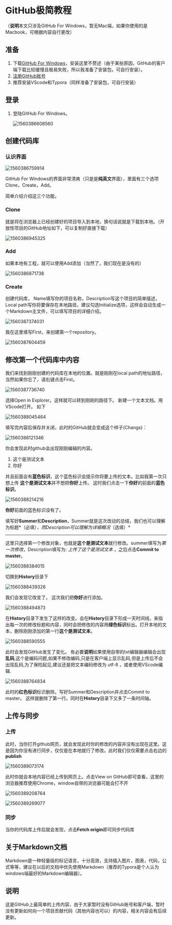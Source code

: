 # GitHub极简教程

（**说明**本文只涉及GitHub For Windows，暂无Mac端，如果你使用的是Macbook，可根据内容自行更改）

## 准备

1. 下载[GitHub For Windows](https://desktop.github.com/)，安装这里不赘述（由于某些原因，GitHub的客户端下载比较缓慢且极易失败，所以我准备了安装包，可自行安装）。
2. [注册GitHub账号](https://github.com/)
3. 推荐安装VScode和Typora（同样准备了安装包，可自行安装）

## 登录

1. 登陆GitHub For Windows。

   ![1560386608560](C:\Users\Albert\AppData\Roaming\Typora\typora-user-images\1560386608560.png)

## 创建代码库

### 认识界面



![1560386759914](C:\Users\Albert\AppData\Roaming\Typora\typora-user-images\1560386759914.png)



GitHub For Windows的界面非常清爽（只是是**纯英文**界面），里面有三个选项Clone，Create，Add。

简单介绍介绍这三个功能。

### Clone

就是将在浏览器上已经创建好的项目导入到本地，换句话说就是下载到本地。（开放性项目的GitHub地址如下，可以复制好直接下载）

![1560386945325](C:\Users\Albert\AppData\Roaming\Typora\typora-user-images\1560386945325.png)

### Add

如果本地有工程，就可以使用Add添加（当然了，我们现在是没有的）

![1560386871738](C:\Users\Albert\AppData\Roaming\Typora\typora-user-images\1560386871738.png)

### Create

创建代码库， Name填写你的项目名称，Description写这个项目的简单描述，Local path写你将要保存在本地路径，建议勾选Initialize选项，这样会自动生成一个Markdown主文件，可以填写项目的详细介绍。

![1560387374031](C:\Users\Albert\AppData\Roaming\Typora\typora-user-images\1560387374031.png)



我在这里填写First，来创建第一个repository。

![1560387604459](C:\Users\Albert\AppData\Roaming\Typora\typora-user-images\1560387604459.png)



## 修改第一个代码库中内容

我们来找到刚刚创建的代码库在本地的位置。就是刚刚在local path的地址路径，当然如果你忘了，请右键点击First。

![1560387736740](C:\Users\Albert\AppData\Roaming\Typora\typora-user-images\1560387736740.png)

选择Open in Explorer。这样就可以转到刚刚的路径下。 新建一个文本文档。用VScode打开。 如下

![1560388045464](C:\Users\Albert\AppData\Roaming\Typora\typora-user-images\1560388045464.png)

填写完内容后保存并关闭，此时的GitHub就会变成这个样子(Changs)：

![1560388121346](C:\Users\Albert\AppData\Roaming\Typora\typora-user-images\1560388121346.png)

你会发现此时github会出现刚刚编辑的内容。

1. 这个是测试文本
2. 你好

并且前面会有**蓝色标识**，这个蓝色标识会提示你将要上传的文本。比如我第一次只想上传 **这个是测试文本**并不想把**你好**上传。 这时我们点击一下**你好**的前面的**蓝色标识**。



![1560388214216](C:\Users\Albert\AppData\Roaming\Typora\typora-user-images\1560388214216.png)



**你好**前面的蓝色标识没有了。 

填写好**Summer**和**Description**，Summer就是这次改动的总结，我们也可以理解为标题*（必填）*，而Description可以理解为详细概况*（选填）*

------

这里只选择第一个修改对象，也就是**这个是测试文本**就行修改。summer填写为*第一次修改*，Description填写为: *上传了这个是测试文本* ，之后点击**Commit to master**。

![1560388384015](C:\Users\Albert\AppData\Roaming\Typora\typora-user-images\1560388384015.png)



切换到**History**目录下



![1560388439326](C:\Users\Albert\AppData\Roaming\Typora\typora-user-images\1560388439326.png)



我们会发现它改变了。 这次我们把**你好**进行添加。

![1560388494873](C:\Users\Albert\AppData\Roaming\Typora\typora-user-images\1560388494873.png)



在**History**目录下发生了这样的改变。会在**History**目录下形成一天时间线，来指出每一次的修改标题和内容，同时会把修改的内容用**绿色标识**标出。打开本地的文本，删除刚刚添加的第一行**这个是测试文本**。

![1560388590555](C:\Users\Albert\AppData\Roaming\Typora\typora-user-images\1560388590555.png)

此时会发现GitHub发生了变化。 有必要**说明**如果使用自带的txt编辑器编辑会出现**乱码**,这个是编码问题,如果不修改编码,只是在客户端上显示乱码,但是上传后不会出现乱码,为了保险起见,建议还是把文本编码修改为 utf-8 ，或者使用VScode编辑.

![1560388764834](C:\Users\Albert\AppData\Roaming\Typora\typora-user-images\1560388764834.png)



此时的**红色标识**标识删除。写好Summer和Description并点击Commit to master。 这样就删除了第一行。同时在**History**目录下又多了一条时间轴。

## 上传与同步

### 上传

此时，当你打开github网页，就会发现此时你的修改的内容并没有出现在这里。这是因为你没有进行同步，仅仅是在本地就行了修改。此时我们仅仅需要点击右边的**publish**



![1560389073174](C:\Users\Albert\AppData\Roaming\Typora\typora-user-images\1560389073174.png)



此时你就会本地内容已经上传到网页上。点击View on GitHub即可查看，这里的浏览器推荐使用Chrome，window自带的浏览器可能会打不开

![1560389208764](C:\Users\Albert\AppData\Roaming\Typora\typora-user-images\1560389208764.png)



![1560389269077](C:\Users\Albert\AppData\Roaming\Typora\typora-user-images\1560389269077.png)



### 同步

当你的代码库上传后就会发现，点击**Fetch origin**即可同步代码库

## 关于Markdown文档

Markdown是一种轻量级的标记语言，十分高效，支持插入图片，图表，代码，公式等等，建议在以后的文档中优先使用Markdown（推荐的Typora是个人认为windows端最好的Markdown编辑器）。

## 说明

这是GitHub上最简单的上传内容，由于大家暂时没有GitHub账号和客户端，暂时没有更新如何向一个项目贡献代码（其他内容也可以）的内容，相关内容会有后续更新。
